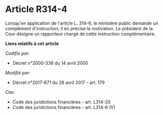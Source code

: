 # Article R314-4

Lorsqu'en application de l'article L. 314-6, le ministère public demande un complément d'instruction, il en précise la
motivation. Le président de la Cour désigne un rapporteur chargé de cette instruction complémentaire.

**Liens relatifs à cet article**

_Codifié par_:

  - Décret n°2000-338 du 14 avril 2000

_Modifié par_:

  - Décret n°2017-671 du 28 avril 2017 - art. 179

_Cite_:

  - Code des juridictions financières - art. L314-20
  - Code des juridictions financières - art. L314-6 (V)
